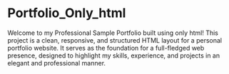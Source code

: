 # Portfolio_Only_html
Welcome to my Professional Sample Portfolio built using only html! This project is a clean, responsive, and structured HTML layout for a personal portfolio website. It serves as the foundation for a full-fledged web presence, designed to highlight my skills, experience, and projects in an elegant and professional manner.
